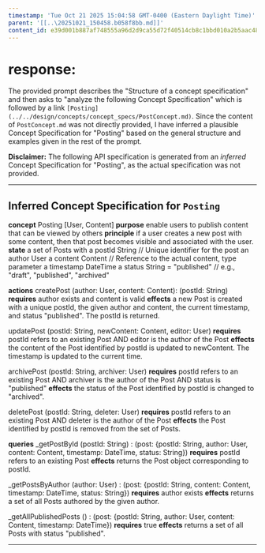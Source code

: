 ```yaml
---
timestamp: 'Tue Oct 21 2025 15:04:58 GMT-0400 (Eastern Daylight Time)'
parent: '[[..\20251021_150458.b058f8bb.md]]'
content_id: e39d001b887af748555a96d2d9ca55d72f40514cb8c1bbd010a2b5aac486e442
---
```


# response:

The provided prompt describes the "Structure of a concept specification" and then asks to "analyze the following Concept Specification" which is followed by a link `[Posting](../../design/concepts/concept_specs/PostConcept.md)`. Since the content of `PostConcept.md` was not directly provided, I have inferred a plausible Concept Specification for "Posting" based on the general structure and examples given in the rest of the prompt.

**Disclaimer:** The following API specification is generated from an *inferred* Concept Specification for "Posting", as the actual specification was not provided.

***

## Inferred Concept Specification for `Posting`

**concept** Posting \[User, Content]
**purpose** enable users to publish content that can be viewed by others
**principle** if a user creates a new post with some content, then that post becomes visible and associated with the user.
**state**
a set of Posts with
a postId String // Unique identifier for the post
an author User
a content Content // Reference to the actual content, type parameter
a timestamp DateTime
a status String = "published" // e.g., "draft", "published", "archived"

**actions**
createPost (author: User, content: Content): (postId: String)
**requires** author exists and content is valid
**effects** a new Post is created with a unique postId, the given author and content, the current timestamp, and status "published". The postId is returned.

updatePost (postId: String, newContent: Content, editor: User)
**requires** postId refers to an existing Post AND editor is the author of the Post
**effects** the content of the Post identified by postId is updated to newContent. The timestamp is updated to the current time.

archivePost (postId: String, archiver: User)
**requires** postId refers to an existing Post AND archiver is the author of the Post AND status is "published"
**effects** the status of the Post identified by postId is changed to "archived".

deletePost (postId: String, deleter: User)
**requires** postId refers to an existing Post AND deleter is the author of the Post
**effects** the Post identified by postId is removed from the set of Posts.

**queries**
\_getPostById (postId: String) : (post: {postId: String, author: User, content: Content, timestamp: DateTime, status: String})
**requires** postId refers to an existing Post
**effects** returns the Post object corresponding to postId.

\_getPostsByAuthor (author: User) : (post: {postId: String, content: Content, timestamp: DateTime, status: String})
**requires** author exists
**effects** returns a set of all Posts authored by the given author.

\_getAllPublishedPosts () : (post: {postId: String, author: User, content: Content, timestamp: DateTime})
**requires** true
**effects** returns a set of all Posts with status "published".

***
